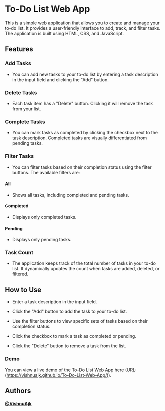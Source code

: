 # To-Do List Web App

This is a simple web application that allows you to create and manage your to-do list. It provides a user-friendly interface to add, track, and filter tasks. The application is built using HTML, CSS, and JavaScript.

## Features

### Add Tasks

- You can add new tasks to your to-do list by entering a task description in the input field and clicking the "Add" button.

### Delete Tasks

- Each task item has a "Delete" button. Clicking it will remove the task from your list.

### Complete Tasks

- You can mark tasks as completed by clicking the checkbox next to the task description. Completed tasks are visually differentiated from pending tasks.

### Filter Tasks

- You can filter tasks based on their completion status using the filter buttons. The available filters are:

#### All

- Shows all tasks, including completed and pending tasks.

#### Completed

- Displays only completed tasks.

#### Pending

- Displays only pending tasks.

### Task Count

- The application keeps track of the total number of tasks in your to-do list. It dynamically updates the count when tasks are added, deleted, or filtered.

## How to Use

- Enter a task description in the input field.

- Click the "Add" button to add the task to your to-do list.

- Use the filter buttons to view specific sets of tasks based on their completion status.

- Click the checkbox to mark a task as completed or pending.

- Click the "Delete" button to remove a task from the list.

### Demo

You can view a live demo of the To-Do List Web App here (URL: (https://vishnuajk.github.io/To-Do-List-Web-App/)).

## Authors

#### [@VishnuAjk](https://github.com/VishnuAjk)

